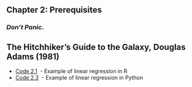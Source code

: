 ## Chapter 2: Prerequisites


### *Don’t Panic.*  
The Hitchhiker’s Guide to the Galaxy, Douglas Adams (1981)  
-----------------------------------------------------------

- [Code 2.1](https://github.com/astrobayes/BMAD/blob/master/chapter_2/code_2.1.R)  - Example of linear regression in R  
- [Code 2.3](https://github.com/astrobayes/BMAD/blob/master/chapter_2/code_2.3.py)  - Example of linear regression in Python  

